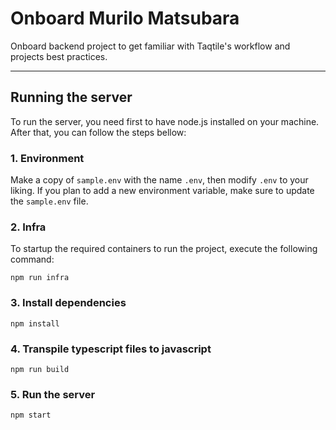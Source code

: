 # Onboard Murilo Matsubara

Onboard backend project to get familiar with Taqtile's workflow and projects best practices.

---

## Running the server

To run the server, you need first to have node.js installed on your machine. After that, you can follow the steps bellow:

### 1. Environment

Make a copy of `sample.env` with the name `.env`, then modify `.env` to your liking. If you plan to add a new environment variable, make sure to update the `sample.env` file.

### 2. Infra

To startup the required containers to run the project, execute the following command:

```
npm run infra
```

### 3. Install dependencies

```
npm install
```

### 4. Transpile typescript files to javascript

```
npm run build
```

### 5. Run the server

```
npm start
```
